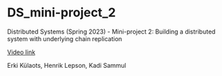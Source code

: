 # DS_mini-project_2
Distributed Systems (Spring 2023) - Mini-project 2: Building a distributed system with underlying chain replication

[Video link](https://drive.google.com/file/d/1aDxXlWJxZF8ob1MZmstzmqNgfsEyAte7/view?usp=sharing)

Erki Külaots, Henrik Lepson, Kadi Sammul
